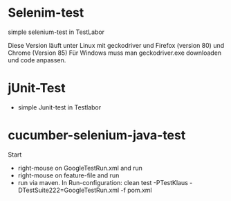 # Selenim-test
simple selenium-test in TestLabor

Diese Version läuft unter Linux mit geckodriver und Firefox (version 80) und Chrome (Version 85)
Für Windows muss man geckodriver.exe downloaden und code anpassen.

# jUnit-Test
* simple Junit-test in Testlabor

# cucumber-selenium-java-test
Start 
* right-mouse on GoogleTestRun.xml and run
* right-mouse on feature-file and run
* run via maven. 
    In Run-configuration:
    clean test -PTestKlaus -DTestSuite222=GoogleTestRun.xml -f pom.xml




